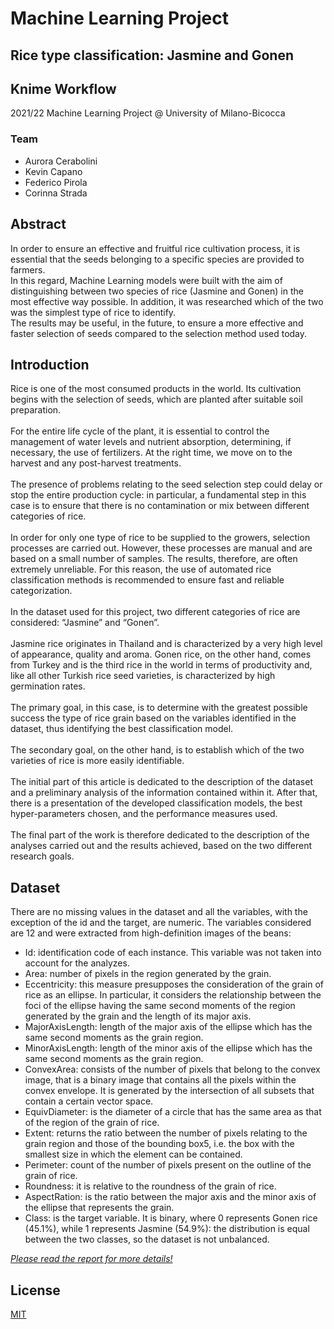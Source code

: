 # Machine Learning Project
## Rice type classification: Jasmine and Gonen


## Knime Workflow
2021/22 Machine Learning Project @ University of Milano-Bicocca

### Team
* Aurora Cerabolini
* Kevin Capano
* Federico Pirola
* Corinna Strada

## Abstract
In order to ensure an effective and fruitful rice cultivation process, it is essential that the seeds belonging to a specific species are provided to farmers.  <br>
In this regard, Machine Learning models were built with the aim of distinguishing between two species of rice (Jasmine and Gonen) in the most effective way possible. In addition, it was researched which of the two was the simplest type of rice to identify.  <br>
The results may be useful, in the future, to ensure a more effective and faster selection of seeds compared to the selection method used today.

## Introduction 
Rice is one of the most consumed products in the world. Its cultivation begins with the selection of seeds, which are planted after suitable soil preparation. <br>
<br>
For the entire life cycle of the plant, it is essential to control the management of water levels and nutrient absorption, determining, if necessary, the use of fertilizers. At the right time, we move on to the harvest and any post-harvest treatments.<br>
<br>
The presence of problems relating to the seed selection step could delay or stop the entire production cycle: in particular, a fundamental step in this case is to ensure that there is no contamination or mix between different categories of rice.<br>
<br>
In order for only one type of rice to be supplied to the growers, selection processes are carried out. However, these processes are manual and are based on a small number of samples. The results, therefore, are often extremely unreliable. For this reason, the use of automated rice classification methods is recommended to ensure fast and reliable categorization.<br>
<br>
In the dataset used for this project, two different categories of rice are considered: “Jasmine” and “Gonen”.<br>
<br>
Jasmine rice originates in Thailand and is characterized by a very high level of appearance, quality and aroma. Gonen rice, on the other hand, comes from Turkey and is the third rice in the world in terms of productivity and, like all other Turkish rice seed varieties, is characterized by high germination rates.<br>
<br>
The primary goal, in this case, is to determine with the greatest possible success the type of rice grain based on the variables identified in the dataset, thus identifying the best classification model.<br>
<br>
The secondary goal, on the other hand, is to establish which of the two varieties of rice is more easily identifiable.<br>
<br>
The initial part of this article is dedicated to the description of the dataset and a preliminary analysis of the information contained within it. After that, there is a presentation of the developed classification models, the best hyper-parameters chosen, and the performance measures used.<br>
<br>
The final part of the work is therefore dedicated to the description of the analyses carried out and the results achieved, based on the two different research goals.

## Dataset
There are no missing values in the dataset and all the variables, with the exception of the id and the target, are numeric.
The variables considered are 12 and were extracted from high-definition images of the beans:
* Id: identification code of each instance. This variable was not taken into account for the analyzes.
* Area: number of pixels in the region generated by the grain.
* Eccentricity: this measure presupposes the consideration of the grain of rice as an ellipse. In particular, it considers the relationship between the foci of the ellipse having the same second moments of the region generated by the grain and the length of its major axis.
* MajorAxisLength: length of the major axis of the ellipse which has the same second moments as the grain region.
* MinorAxisLength: length of the minor axis of the ellipse which has the same second moments as the grain region.
* ConvexArea: consists of the number of pixels that belong to the convex image, that is a binary image that contains all the pixels within the convex envelope. It is generated by the intersection of all subsets that contain a certain vector space.
* EquivDiameter: is the diameter of a circle that has the same area as that of the region of the grain of rice.
* Extent: returns the ratio between the number of pixels relating to the grain region and those of the bounding box5, i.e. the box with the smallest size in which the element can be contained.
* Perimeter: count of the number of pixels present on the outline of the grain of rice.
* Roundness: it is relative to the roundness of the grain of rice.
* AspectRation: is the ratio between the major axis and the minor axis of the ellipse that represents the grain.
* Class: is the target variable. It is binary, where 0 represents Gonen rice (45.1%), while 1 represents Jasmine (54.9%): the distribution is equal between the two classes, so the dataset is not unbalanced.


<u>*Please read the report for more details!*</u>

## License
[MIT](https://choosealicense.com/licenses/mit/)
